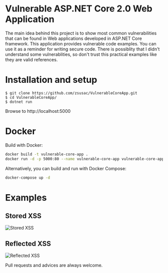 # Vulnerable ASP.NET Core 2.0 Web Application

The main idea behind this project is to show most common vulnerabilities that can be found in Web applications developed in ASP.NET Core framework. This application provides vulnerable code examples. You can use it as a reminder for writing secure code. There is possiblity that I didn't understand some vulnerablities, so don't trust this practical examples like they are valid references.

# Installation and setup

```shell
$ git clone https://github.com/zsusac/VulnerableCoreApp.git
$ cd VulnerableCoreApp/
$ dotnet run
```

Browse to http://localhost:5000

# Docker

Build with Docker:

```bash
docker build -t vulnerable-core-app .
docker run -d -p 5000:80 --name vulnerable-core-app vulnerable-core-app
```

Alternatively, you can build and run with Docker Compose:

```bash
docker-compose up -d
```

# Examples

## Stored XSS
![Stored XSS](images/StoredXSS.png "Title")

## Reflected XSS
![Reflected XSS](images/ReflectedXSS.png "Title")

Pull requests and advices are always welcome.